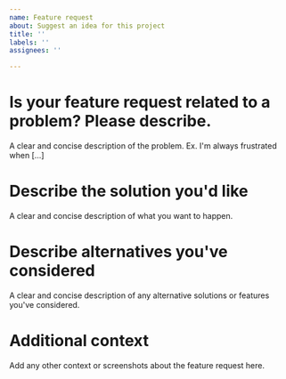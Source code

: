 ```yaml
---
name: Feature request
about: Suggest an idea for this project
title: ''
labels: ''
assignees: ''

---
```


# Is your feature request related to a problem? Please describe.
A clear and concise description of the problem. Ex. I'm always frustrated when [...]

# Describe the solution you'd like
A clear and concise description of what you want to happen.

# Describe alternatives you've considered
A clear and concise description of any alternative solutions or features you've considered.

# Additional context
Add any other context or screenshots about the feature request here.
